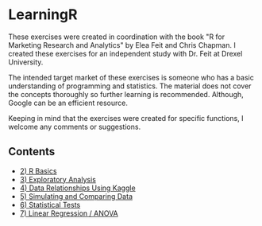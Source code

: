 # LearningR

These exercises were created in coordination with the book "R for Marketing Research and Analytics" by Elea Feit and Chris Chapman.  I created these exercises for an independent study with Dr. Feit at Drexel University.

The intended target market of these exercises is someone who has a basic understanding of programming and statistics.  The material does not cover the concepts thoroughly so further learning is recommended.  Although, Google can be an efficient resource. 

Keeping in mind that the exercises were created for specific functions, I welcome any comments or suggestions.

## Contents
*  [2) R Basics](https://github.com/pawelmb57/LearningR/blob/master/C_F_Chapter_2_Exercises.md)
*  [3) Exploratory Analysis](https://github.com/pawelmb57/LearningR/blob/master/C_F_Chapter_3_Exercies.md)
*  [4) Data Relationships Using Kaggle](https://github.com/pawelmb57/LearningR/blob/master/C_F_Chapter_4_Exercises.md)
*  [5) Simulating and Comparing Data](https://github.com/pawelmb57/LearningR/blob/master/C_F_Chapter_5_Exercises.md)
*  [6) Statistical Tests](https://github.com/pawelmb57/LearningR/blob/master/C_F_Chapter_6_Exercises.md)
*  [7) Linear Regression / ANOVA](https://github.com/pawelmb57/LearningR/blob/master/C_F_Chapter_7_Exercises.md)
